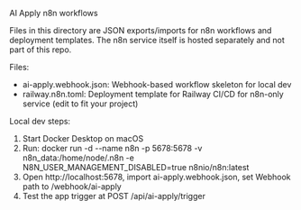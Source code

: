 AI Apply n8n workflows

Files in this directory are JSON exports/imports for n8n workflows and deployment templates. The n8n service itself is hosted separately and not part of this repo.

Files:
- ai-apply.webhook.json: Webhook-based workflow skeleton for local dev
- railway.n8n.toml: Deployment template for Railway CI/CD for n8n-only service (edit to fit your project)

Local dev steps:
1) Start Docker Desktop on macOS
2) Run: docker run -d --name n8n -p 5678:5678 -v n8n_data:/home/node/.n8n -e N8N_USER_MANAGEMENT_DISABLED=true n8nio/n8n:latest
3) Open http://localhost:5678, import ai-apply.webhook.json, set Webhook path to /webhook/ai-apply
4) Test the app trigger at POST /api/ai-apply/trigger



